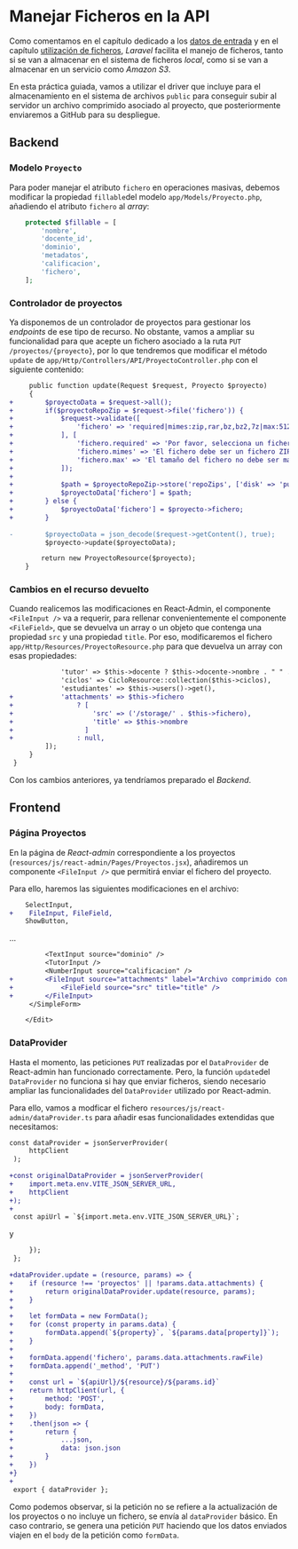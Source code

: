 # Manejar Ficheros en la API

Como comentamos en el capítulo dedicado a los [datos de entrada](./051_datosEntrada.md#ficheros-de-entrada) y en el capítulo [utilización de ficheros](./0512_utilizarFicheros.md), _Laravel_ facilita el manejo de ficheros, tanto si se van a almacenar en el sistema de ficheros _local_, como si se van a almacenar en un servicio como _Amazon S3_.

En esta práctica guiada, vamos a utilizar el driver que incluye para el almacenamiento en el sistema de archivos `public` para conseguir subir al servidor un archivo comprimido asociado al proyecto, que posteriormente enviaremos a GitHub para su despliegue.

## Backend

### Modelo `Proyecto`

Para poder manejar el atributo `fichero` en operaciones masivas, debemos modificar la propiedad `fillable`del modelo `app/Models/Proyecto.php`, añadiendo el atributo `fichero` al _array_:

```php
    protected $fillable = [
        'nombre',
        'docente_id',
        'dominio',
        'metadatos',
        'calificacion',
        'fichero',
    ];
```

### Controlador de proyectos

Ya disponemos de un controlador de proyectos para gestionar los _endpoints_ de ese tipo de recurso. No obstante, vamos a ampliar su funcionalidad para que acepte un fichero asociado a la ruta `PUT /proyectos/{proyecto}`, por lo que tendremos que modificar el método `update` de `app/Http/Controllers/API/ProyectoController.php` con el siguiente contenido:

```diff
     public function update(Request $request, Proyecto $proyecto)
     {
+        $proyectoData = $request->all();
+        if($proyectoRepoZip = $request->file('fichero')) {
+            $request->validate([
+                'fichero' => 'required|mimes:zip,rar,bz,bz2,7z|max:5120', // Se permiten ficheros comprimidos de hasta 5 MB
+            ], [
+                'fichero.required' => 'Por favor, selecciona un fichero.',
+                'fichero.mimes' => 'El fichero debe ser un fichero ZIP.',
+                'fichero.max' => 'El tamaño del fichero no debe ser mayor a 5 MB.',
+            ]);
+
+            $path = $proyectoRepoZip->store('repoZips', ['disk' => 'public']);
+            $proyectoData['fichero'] = $path;
+        } else {
+            $proyectoData['fichero'] = $proyecto->fichero;
+        }
 
-        $proyectoData = json_decode($request->getContent(), true);
         $proyecto->update($proyectoData);

        return new ProyectoResource($proyecto);
    }
```
### Cambios en el recurso devuelto

Cuando realicemos las modificaciones en React-Admin, el componente `<FileInput />` va a requerir, para rellenar convenientemente el componente `<FileField>`, que se devuelva un array o un objeto que contenga una propiedad `src` y una propiedad `title`. Por eso, modificaremos el fichero `app/Http/Resources/ProyectoResource.php` para que devuelva un array con esas propiedades:

```diff
             'tutor' => $this->docente ? $this->docente->nombre . " " . $this->docente->apellidos : null,
             'ciclos' => CicloResource::collection($this->ciclos),
             'estudiantes' => $this->users()->get(),
+            'attachments' => $this->fichero
+                ? [
+                    'src' => ('/storage/' . $this->fichero),
+                    'title' => $this->nombre
+                  ]
+                : null,
         ]);
     }
 }

```

Con los cambios anteriores, ya tendríamos preparado el _Backend_.

## Frontend

### Página Proyectos

En la página de _React-admin_ correspondiente a los proyectos (`resources/js/react-admin/Pages/Proyectos.jsx`), añadiremos un componente `<FileInput />` que permitirá enviar el fichero del proyecto.

Para ello, haremos las siguientes modificaciones en el archivo:

```diff
    SelectInput,
+    FileInput, FileField,
    ShowButton,
```
...
```diff
         <TextInput source="dominio" />
         <TutorInput />
         <NumberInput source="calificacion" />
+        <FileInput source="attachments" label="Archivo comprimido con el proyecto">
+            <FileField source="src" title="title" />
+        </FileInput>
     </SimpleForm>

    </Edit>
```

### DataProvider

Hasta el momento, las peticiones `PUT` realizadas por el `DataProvider` de React-admin han funcionado correctamente. Pero, la función `update`del `DataProvider` no funciona si hay que enviar ficheros, siendo necesario ampliar las funcionalidades del `DataProvider` utilizado por React-admin.

Para ello, vamos a modficar el fichero `resources/js/react-admin/dataProvider.ts` para añadir esas funcionalidades extendidas que necesitamos:

```diff
const dataProvider = jsonServerProvider(
     httpClient
 );
 
+const originalDataProvider = jsonServerProvider(
+    import.meta.env.VITE_JSON_SERVER_URL,
+    httpClient
+);
+
 const apiUrl = `${import.meta.env.VITE_JSON_SERVER_URL}`;
```

y

```diff
     });
 };
 
+dataProvider.update = (resource, params) => {
+    if (resource !== 'proyectos' || !params.data.attachments) {
+        return originalDataProvider.update(resource, params);
+    }
+
+    let formData = new FormData();
+    for (const property in params.data) {
+        formData.append(`${property}`, `${params.data[property]}`);
+    }
+
+    formData.append('fichero', params.data.attachments.rawFile)
+    formData.append('_method', 'PUT')
+
+    const url = `${apiUrl}/${resource}/${params.id}`
+    return httpClient(url, {
+        method: 'POST',
+        body: formData,
+    })
+    .then(json => {
+        return {
+            ...json,
+            data: json.json
+        }
+    })
+}
+
 export { dataProvider };
```

Como podemos observar, si la petición no se refiere a la actualización de los proyectos o no incluye un fichero, se envía al `dataProvider` básico. En caso contrario, se genera una petición `PUT` haciendo que los datos enviados viajen en el `body` de la petición como `formData`.
